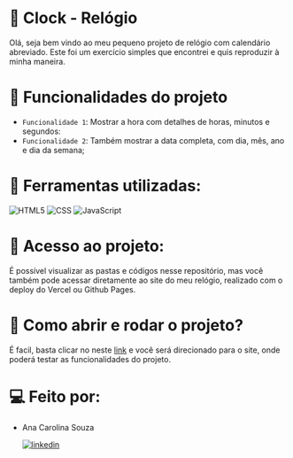# 🔵 Clock - Relógio

Olá, seja bem vindo ao meu pequeno projeto de relógio com calendário abreviado. Este foi um exercício simples que encontrei e quis reproduzir à minha maneira.

# :hammer: Funcionalidades do projeto

- `Funcionalidade 1`: Mostrar a hora com detalhes de horas, minutos e segundos:
- `Funcionalidade 2`: Também mostrar a data completa, com dia, mês, ano e dia da semana;

# :wrench: Ferramentas utilizadas:

![HTML5](https://img.shields.io/badge/HTML-239120?style=for-the-badge&logo=html5&logoColor=white) ![CSS](https://img.shields.io/badge/CSS-239120?&style=for-the-badge&logo=css3&logoColor=white) ![JavaScript](https://img.shields.io/badge/JavaScript-F7DF1E?style=for-the-badge&logo=javascript&logoColor=black)

# :file_folder: Acesso ao projeto:

É possível visualizar as pastas e códigos nesse repositório, mas você também pode acessar diretamente ao site do meu relógio, realizado com o deploy do Vercel ou Github Pages.

# :open_file_folder: Como abrir e rodar o projeto?

É facil, basta clicar no neste [link]() e você será direcionado para o site, onde poderá testar as funcionalidades do projeto.

# 💻 Feito por:

* Ana Carolina Souza

  [![linkedin](https://img.shields.io/badge/linkedin-0A66C2?style=for-the-badge&logo=linkedin&logoColor=white)](https://www.linkedin.com/in/anacsmedeiros/)
